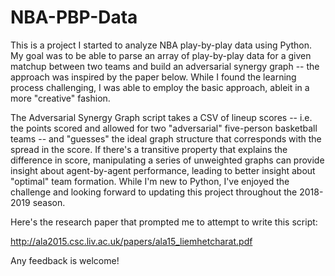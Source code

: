 # NBA-PBP-Data

This is a project I started to analyze NBA play-by-play data using Python. My goal was to be able to parse an array of play-by-play data for a given matchup between two teams and build an adversarial synergy graph -- the approach was inspired by the paper below. While I found the learning process challenging, I was able to employ the basic approach, ableit in a more "creative" fashion. 

The Adversarial Synergy Graph script takes a CSV of lineup scores -- i.e. the points scored and allowed for two "adversarial" five-person basketball teams -- and "guesses" the ideal graph structure that corresponds with the spread in the score. If there's a transitive property that explains the difference in score, manipulating a series of unweighted graphs can provide insight about agent-by-agent performance, leading to better insight about "optimal" team formation. While I'm new to Python, I've enjoyed the challenge and looking forward to updating this project throughout the 2018-2019 season.

Here's the research paper that prompted me to attempt to write this script:

http://ala2015.csc.liv.ac.uk/papers/ala15_liemhetcharat.pdf


Any feedback is welcome!

